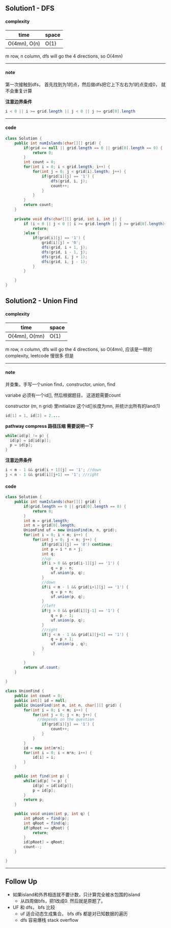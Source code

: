 ## Solution1 - DFS

#### complexity

| time         | space |
| ------------ | ----- |
| O(4mn), O(n) | O(1)  |

m row, n column, dfs will go the 4 directions, so O(4mn)

---

#### note

第一次接触到dfs， 首先找到为1的点，然后做dfs把它上下左右为1的点变成0， 就不会重复计算

**注意边界条件** 

```java
i < 0 || i >= grid.length || j < 0 || j >= grid[0].length
```

---



#### code

```java
class Solution {
    public int numIslands(char[][] grid) {
        if(grid == null || grid.length == 0 || grid[0].length == 0) {
            return 0;
        }
        int count = 0;
        for(int i = 0; i < grid.length; i++) {
            for(int j = 0; j < grid[i].length; j++) {
                if(grid[i][j] == '1') {
                    dfs(grid, i, j);
                    count++;
                }
            }
        }
        return count;
    }
    
    private void dfs(char[][] grid, int i, int j) {
        if (i < 0 || j < 0 || i >= grid.length || j >= grid[0].length){
            return;
        }else {
            if(grid[i][j] == '1') {
                grid[i][j] = '0';
                dfs(grid, i + 1, j);
                dfs(grid, i - 1, j);
                dfs(grid, i, j + 1);
                dfs(grid, i, j - 1);
            }
        }

    }
}
```



## Solution2 - Union Find

#### complexity

| time          | space |
| ------------- | ----- |
| O(4mn), O(mn) | O(1)  |

m row, n column, dfs will go the 4 directions, so O(4mn), 应该是一样的complexity, leetcode 慢很多 但是

---

#### note

并查集，手写一个union find，constructor, union, find

variabe 必须有一个id[], 然后根据题目， 这道题需要count

constructor (m, n grid) 里initialize 这个id[]长度为mn, 并统计出所有的land(1)

```java
id[1] = 1, id[2] = 2....
```

**pathway compress 路径压缩 需要说明一下** 

```java
while(id[p] != p) {
  id[p] = id[id[p]];
  p = id[p];
}
```

**注意边界条件**

```java
i < m - 1 && grid[i + 1][j] == '1'; //down
j < n - 1 && grid[i][j+1] == '1'; //right
```



#### code

```java
class Solution {
    public int numIslands(char[][] grid) {
        if(grid.length == 0 || grid[0].length == 0) {
            return 0;
        }
        int m = grid.length;
        int n = grid[0].length;
        UnionFind uf = new UnionFind(m, n, grid);
        for(int i = 0; i < m; i++) {
            for(int j = 0; j < n; j++) {
                if(grid[i][j] == '0') continue;
                int p = i * n + j;
                int q;
              	//up
                if(i > 0 && grid[i-1][j] == '1') {
                    q = p - n;
                    uf.union(p, q);
                }
              	//down
                if(i < m - 1 && grid[i+1][j] == '1') {
                    q = p + n;
                    uf.union(p, q);
                }
              	//left
                if(j > 0 && grid[i][j-1] == '1') {
                    q = p - 1;
                    uf.union(p, q);
                } 
              	//right
                if(j < n - 1 && grid[i][j+1] == '1') {
                    q = p + 1;
                    uf.union(p , q);
                }
            }

        }
        return uf.count;
    }
    
}   
    
class UnionFind {
    public int count = 0;
    public int[] id = null;
    public UnionFind(int m, int n, char[][] grid) {
        for(int i = 0; i < m; i++) {
            for(int j = 0; j < n; j++) {
              //depends on the question
                if(grid[i][j] == '1') {
                    count++;
                }
            }
        }
        id = new int[m*n];
        for(int i = 0; i < m*n; i++) {
            id[i] = i;
        }
    }

    public int find(int p) {
        while(id[p] != p) {
            id[p] = id[id[p]];
            p = id[p];
        }
        return p;
    }

    public void union(int p, int q) {
        int pRoot = find(p);
        int qRoot = find(q);
        if(pRoot == qRoot) {
            return;
        }
        id[pRoot] = qRoot;
        count--;
    }

}
```

---

## Follow Up

* 如果island和外界相连就不要计数，只计算完全被水包围的island
  * 从四周做bfs，把1改成0. 然后就是原题了。
* UF 和 dfs， bfs 比较
  * uf 适合动态生成集合。 bfs dfs 都是对已知数据的遍历
  * dfs 容易爆栈 stack overflow